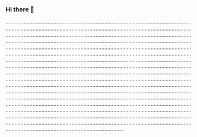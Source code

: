 ### Hi there 👋

...........................................................................................................................................................................................................................................................................................................................................................................................................................................................................................................................................................................................................................................................................................................................................................................................................................................................................................................................................................................................................................................................................................................................................................................................................................................................................................................................................................................................................................................................................................................................................................................................................................................................................................................................................................................................................................................................................................................................................................................................................................................................................................................................................................................................................................................................................